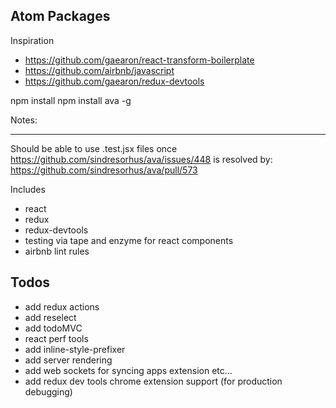 Atom Packages
-------

Inspiration
* https://github.com/gaearon/react-transform-boilerplate
* https://github.com/airbnb/javascript
* https://github.com/gaearon/redux-devtools

npm install
npm install ava -g

Notes:
_____________

Should be able to use .test.jsx files once https://github.com/sindresorhus/ava/issues/448 is resolved by: https://github.com/sindresorhus/ava/pull/573

Includes
* react
* redux
* redux-devtools
* testing via tape and enzyme for react components
* airbnb lint rules

Todos
------
* add redux actions
* add reselect
* add todoMVC
* react perf tools
* add inline-style-prefixer
* add server rendering
* add web sockets for syncing apps extension etc...
* add redux dev tools chrome extension support (for production debugging)
